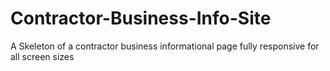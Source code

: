# Contractor-Business-Info-Site
A Skeleton of a contractor business informational page fully responsive for all screen sizes

